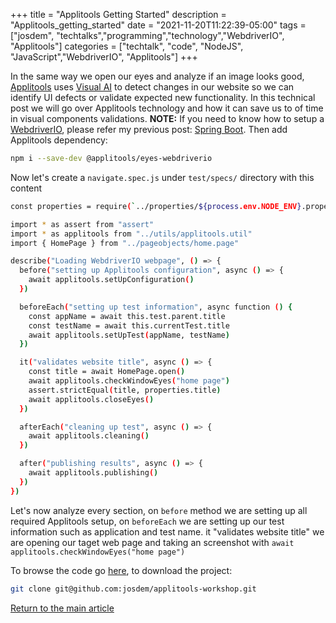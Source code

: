 +++
title =  "Applitools Getting Started"
description = "Applitools_getting_started"
date = "2021-11-20T11:22:39-05:00"
tags = ["josdem", "techtalks","programming","technology","WebdriverIO", "Applitools"]
categories = ["techtalk", "code", "NodeJS", "JavaScript","WebdriverIO", "Applitools"]
+++

In the same way we open our eyes and analyze if an image looks good, [Applitools](https://applitools.com/) uses [Visual AI](https://www.syte.ai/blog/visual-ai/what-is-visual-ai/) to detect changes in our website so we can identify UI defects or validate expected new functionality. In this technical post we will go over Applitools technology and how it can save us to of time in visual components validations. **NOTE:** If you need to know how to setup a [WebdriverIO](https://webdriver.io/), please refer my previous post: [Spring Boot](/techtalk/ux/webdriverio_getting_started/). Then add Applitools dependency:

```bash
npm i --save-dev @applitools/eyes-webdriverio
```

Now let's create a `navigate.spec.js` under `test/specs/` directory with this content

```bash
const properties = require(`../properties/${process.env.NODE_ENV}.properties`)

import * as assert from "assert"
import * as applitools from "../utils/applitools.util"
import { HomePage } from "../pageobjects/home.page"

describe("Loading WebdriverIO webpage", () => {
  before("setting up Applitools configuration", async () => {
    await applitools.setUpConfiguration()
  })

  beforeEach("setting up test information", async function () {
    const appName = await this.test.parent.title
    const testName = await this.currentTest.title
    await applitools.setUpTest(appName, testName)
  })

  it("validates website title", async () => {
    const title = await HomePage.open()
    await applitools.checkWindowEyes("home page")
    assert.strictEqual(title, properties.title)
    await applitools.closeEyes()
  })

  afterEach("cleaning up test", async () => {
    await applitools.cleaning()
  })

  after("publishing results", async () => {
    await applitools.publishing()
  })
})
```

Let's now analyze every section, on `before` method we are setting up all required Applitools setup, on `beforeEach` we are setting up our test information such as application and test name. it "validates website title" we are opening our taget web page and taking an screenshot with `await applitools.checkWindowEyes("home page")`

To browse the code go [here](https://github.com/josdem/applitools-workshop), to download the project:

```bash
git clone git@github.com:josdem/applitools-workshop.git
```

[Return to the main article](/techtalk/ux)
